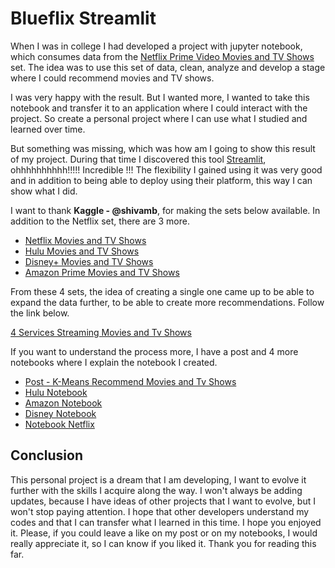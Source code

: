# Blueflix  Streamlit

When I was in college I had developed a project with jupyter notebook, which consumes data from the [Netflix Prime Video Movies and TV Shows](https://www.kaggle.com/datasets/shivamb/netflix-shows) set. The idea was to use this set of data, clean, analyze and develop a stage where I could recommend movies and TV shows.

I was very happy with the result. But I wanted more, I wanted to take this notebook and transfer it to an application where I could interact with the project. So create a personal project where I can use what I studied and learned over time.

But something was missing, which was how am I going to show this result of my project. During that time I discovered this tool [Streamlit](https://streamlit.io), ohhhhhhhhhh!!!!! Incredible !!! The flexibility I gained using it was very good and in addition to being able to deploy using their platform, this way I can show what I did.

I want to thank **Kaggle - @shivamb**, for making the sets below available. In addition to the Netflix set, there are 3 more.

- [Netflix Movies and TV Shows](https://www.kaggle.com/datasets/shivamb/netflix-shows)
- [Hulu Movies and TV Shows](https://www.kaggle.com/datasets/shivamb/hulu-movies-and-tv-shows)
- [Disney+ Movies and TV Shows](https://www.kaggle.com/datasets/shivamb/disney-movies-and-tv-shows)
- [Amazon Prime Movies and TV Shows](https://www.kaggle.com/datasets/shivamb/amazon-prime-movies-and-tv-shows)

From these 4 sets, the idea of creating a single one came up to be able to expand the data further, to be able to create more recommendations. Follow the link below.

[4 Services Streaming Movies and Tv Shows](https://www.kaggle.com/datasets/sc0v1n0/4-services-streaming-movies-and-tv)

If you want to understand the process more, I have a post and 4 more notebooks where I explain the notebook I created.

- [Post - K-Means Recommend Movies and Tv Shows ](https://dev.to/sc0v0ne/k-means-recommend-movies-and-tv-shows-156m)
- [Hulu Notebook](https://www.kaggle.com/code/sc0v1n0/k-means-recommend-movies-and-tv-shows-hulu)
- [Amazon Notebook](https://www.kaggle.com/code/sc0v1n0/k-means-recommend-movies-and-tv-shows-amazon-prime)
- [Disney Notebook](https://www.kaggle.com/code/sc0v1n0/k-means-recommend-movies-and-tv-shows-disney)
- [Notebook Netflix](https://www.kaggle.com/code/sc0v1n0/k-means-recommend-movies-and-tv-shows-netflix)


## Conclusion

This personal project is a dream that I am developing, I want to evolve it further with the skills I acquire along the way. I won't always be adding updates, because I have ideas of other projects that I want to evolve, but I won't stop paying attention. I hope that other developers understand my codes and that I can transfer what I learned in this time. I hope you enjoyed it. Please, if you could leave a like on my post or on my notebooks, I would really appreciate it, so I can know if you liked it. Thank you for reading this far.
